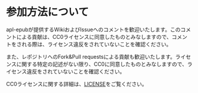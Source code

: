 # 参加方法について

apl-epubが提供するWikiおよびIssueへのコメントを歓迎いたします。このコメントによる貢献は、CC0ライセンスに同意したものとみなしますので、コメントをされる際は、ライセンス違反をされていないことを確認ください。

また、レポジトリへのFork&Pull requestsによる貢献も歓迎いたします。ライセンスに関する特定の記述がない限り、CC0に同意したものとみなしますので、ライセンス違反をされていないことを確認ください。


CC0ライセンスに関する詳細は、[LICENSE](LICENSE)をご覧ください。
